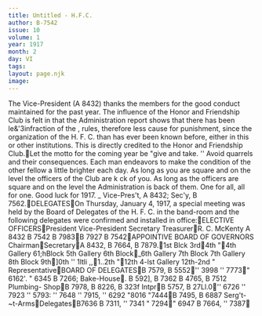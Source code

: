 ```yaml
---
title: Untitled - H.F.C. 
author: B-7542
issue: 10
volume: 1
year: 1917
month: 2
day: VI
tags:
layout: page.njk
image:
---
```

 The Vice-President (A 8432) thanks the members for the good conduct maintained for the past year. The influence of the Honor and Friendship Club is felt in that the Administration report shows that there has been le&'3infraction of the , rules, therefore less cause for punishment, since the organization of the H. F. C. than has ever been known before, either in this or other institutions. This is directly credited to the Honor and Friendship Club.Let the motto for the coming year be "give and take. '' Avoid quarrels and their consequences. Each man endeavors to make the condition of the other fellow a little brighter each day. As long as you are square and on the level the officers of the Club are k ck of you. As long as the officers are square and on the level the Administration is back of them. One for all, all for one. Good luck for 1917. _ Vice-Pres't, A 8432; Sec'y, B 7562.DELEGATESOn Thursday, January 4, 1917, a special meeting was held by the Board of Delegates of the H. F. C. in the band-room and the following delegates were confirmed and installed in office:ELECTIVE OFFICERSPresident Vice-President Secretary TreasurerR. C. McKenty A 8432 B 7542 B 7983B 7927 B 7542APPOINTIVE BOARD OF GOVERNORS ChairmanSecretaryA 8432, B 7664, B 7879.1st Blck 3rd4th "4th Gallery 61;hBlock 5th Gallery 6th Block_6th Gallery 7th Block 7th Gallery 8th Block 9th]0th '' 1ltli ,,1..2th "12th 4-lst Gallery 12th-2nd " RepresentativeBOARD OF DELEGATESB 7579, B 5552'' 3998 '' 7773" 6162'. " 6345 B 7266; Bake-House. B 592], B 7362 B 4765, B 7512 Plumbing- ShopB 7978, B 8226, B 323f IntprB 5757, B 27Ll.0'' 6726 '' 7923 '' 5793: '' 7648 '' 7915, '' 6292 "8016 "7444B 7495, B 6887 Serg't-~t-ArmsDelegatesB7636 B 7311, '' 7341 " 7294" 6947 B 7664, '' 7387
